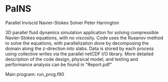# PaINS
Parallel Inviscid Navier-Stokes Solver
Peter Harrington

3D parallel fluid dynamics simulation application for solving compressible Navier-Stokes equations, with no viscosity.
Code uses the Rusanov method to solve the equations, with parallelization done by decomposing the domain along the z-direction into slabs.
Data is stored by each process using collective writes via the parallel netCDF I/O library.
More detailed description of the code design, physical model, and testing and performance analysis can be found in "Report.pdf"

Main program: run_prog.f90
